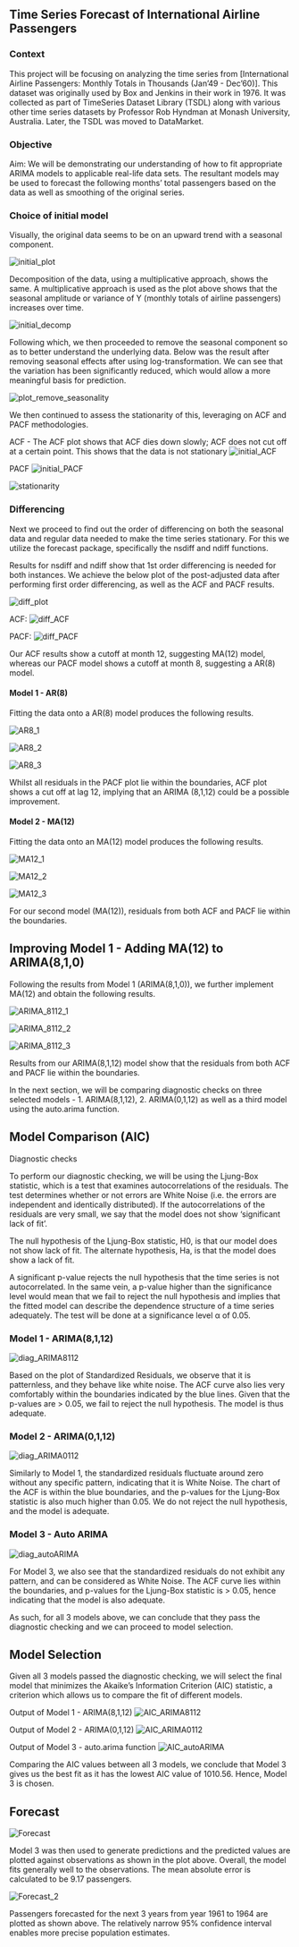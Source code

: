 ## Time Series Forecast of International Airline Passengers
### Context
This project will be focusing on analyzing the time series from [International Airline Passengers: Monthly Totals in Thousands (Jan’49 - Dec’60)]. 
This dataset was originally used by Box and Jenkins in their work in 1976. 
It was collected as part of TimeSeries Dataset Library (TSDL) along with various other time series datasets by Professor Rob Hyndman at Monash University, Australia. 
Later, the TSDL was moved to DataMarket. 


### Objective
Aim: We will be demonstrating our understanding of how to fit appropriate ARIMA models to applicable real-life data sets. 
The resultant models may be used to forecast the following months’ total passengers based on the data as well as smoothing of the original series.


### Choice of initial model
Visually, the original data seems to be on an upward trend with a seasonal component.

![initial_plot](https://user-images.githubusercontent.com/55055667/88371949-9a5a0c00-cdc7-11ea-8147-4e9938fc09fc.png)


Decomposition of the data, using a multiplicative approach, shows the same. 
A multiplicative approach is used as the plot above shows that the seasonal amplitude or variance of Y (monthly totals of airline passengers) increases over time.

![initial_decomp](https://user-images.githubusercontent.com/55055667/88372064-d2614f00-cdc7-11ea-8611-2a383e863f75.png)


Following which, we then proceeded to remove the seasonal component so as to better understand the underlying data. 
Below was the result after removing seasonal effects after using log-transformation. 
We can see that the variation has been significantly reduced, which would allow a more meaningful basis for prediction.

![plot_remove_seasonality](https://user-images.githubusercontent.com/55055667/88372197-02105700-cdc8-11ea-9906-2503cf76e277.png)


We then continued to assess the stationarity of this, leveraging on ACF and PACF methodologies.

ACF - The ACF plot shows that ACF dies down slowly; ACF does not cut off at a certain point. This shows that the data is not stationary
![initial_ACF](https://user-images.githubusercontent.com/55055667/88372405-6c28fc00-cdc8-11ea-959e-cebccbbbe7ac.png)

PACF
![initial_PACF](https://user-images.githubusercontent.com/55055667/88372411-6f23ec80-cdc8-11ea-8e73-fba62840cb63.png)

![stationarity](https://user-images.githubusercontent.com/55055667/88372556-b7dba580-cdc8-11ea-8795-b7beff0368a2.png)


### Differencing
Next we proceed to find out the order of differencing on both the seasonal data and regular data needed to make the time series stationary. 
For this we utilize the forecast package, specifically the nsdiff and ndiff functions.

Results for nsdiff and ndiff show that 1st order differencing is needed for both instances.
We achieve the below plot of the post-adjusted data after performing first order differencing, as well as the ACF and PACF results.

![diff_plot](https://user-images.githubusercontent.com/55055667/88372663-f2454280-cdc8-11ea-8da0-b80eea69b022.png)

ACF:
![diff_ACF](https://user-images.githubusercontent.com/55055667/88372666-f40f0600-cdc8-11ea-993f-09e720e07bb1.png)

PACF:
![diff_PACF](https://user-images.githubusercontent.com/55055667/88372673-f6716000-cdc8-11ea-86e3-de53653a62e6.png)


Our ACF results show a cutoff at month 12, suggesting MA(12) model, whereas our PACF model shows a cutoff at month 8, suggesting a AR(8) model.


#### Model 1 - AR(8)
Fitting the data onto a AR(8) model produces the following results.

![AR8_1](https://user-images.githubusercontent.com/55055667/88372790-2de00c80-cdc9-11ea-9600-a1f0812d362f.png)

![AR8_2](https://user-images.githubusercontent.com/55055667/88372784-2c164900-cdc9-11ea-82ba-9f5d7dd1c4ce.png)

![AR8_3](https://user-images.githubusercontent.com/55055667/88372789-2d477600-cdc9-11ea-85b9-ae47b9ceee42.png)

Whilst all residuals in the PACF plot lie within the boundaries, ACF plot shows a cut off at lag 12, implying that an ARIMA (8,1,12) could be a possible improvement.


#### Model 2 - MA(12)
Fitting the data onto an MA(12) model produces the following results.

![MA12_1](https://user-images.githubusercontent.com/55055667/88372885-5f58d800-cdc9-11ea-8064-5b5195598b3a.png)

![MA12_2](https://user-images.githubusercontent.com/55055667/88372880-5d8f1480-cdc9-11ea-85f8-ef874fc36d66.png)

![MA12_3](https://user-images.githubusercontent.com/55055667/88372883-5ec04180-cdc9-11ea-947f-243304a17a43.png)

For our second model (MA(12)), residuals from both ACF and PACF lie within the boundaries.

## Improving Model 1 - Adding MA(12) to ARIMA(8,1,0)

Following the results from Model 1 (ARIMA(8,1,0)), we further implement MA(12) and obtain the following results.

![ARIMA_8112_1](https://user-images.githubusercontent.com/55055667/88373100-c8d8e680-cdc9-11ea-81b3-6b0ef77e7ff4.png)

![ARIMA_8112_2](https://user-images.githubusercontent.com/55055667/88373095-c7a7b980-cdc9-11ea-9d46-7c1eac41fae2.png)

![ARIMA_8112_3](https://user-images.githubusercontent.com/55055667/88373098-c8d8e680-cdc9-11ea-9071-12409a5bd623.png)

Results from our ARIMA(8,1,12) model show that the residuals from both ACF and PACF lie within the boundaries.

In the next section, we will be comparing diagnostic checks on three selected models - 1. ARIMA(8,1,12), 2. ARIMA(0,1,12) as well as a third model using the auto.arima function.


## Model Comparison (AIC)

Diagnostic checks

To perform our diagnostic checking, we will be using the Ljung-Box statistic, which is a test that examines autocorrelations of the residuals. The test determines whether or not errors are White Noise (i.e. the errors are independent and identically distributed). If the autocorrelations of the residuals are very small, we say that the model does not show ‘significant lack of fit’.

The null hypothesis of the Ljung-Box statistic, H0, is that our model does not show lack of fit. The alternate hypothesis, Ha, is that the model does show a lack of fit.

A significant p-value rejects the null hypothesis that the time series is not autocorrelated. In the same vein, a p-value higher than the significance level would mean that we fail to reject the null hypothesis and implies that the fitted model can describe the dependence structure of a time series adequately. The test will be done at a significance level α of 0.05.

### Model 1 - ARIMA(8,1,12)

![diag_ARIMA8112](https://user-images.githubusercontent.com/55055667/88373370-50265a00-cdca-11ea-977b-77b0d942c859.png)

Based on the plot of Standardized Residuals, we observe that it is patternless, and they behave like white noise. The ACF curve also lies very comfortably within the boundaries indicated by the blue lines. Given that the p-values are > 0.05, we fail to reject the null hypothesis. The model is thus adequate.


### Model 2 - ARIMA(0,1,12)

![diag_ARIMA0112](https://user-images.githubusercontent.com/55055667/88373376-51f01d80-cdca-11ea-8856-5da122261c32.png)

Similarly to Model 1, the standardized residuals fluctuate around zero without any specific pattern, indicating that it is White Noise. The chart of the ACF is within the blue boundaries, and the p-values for the Ljung-Box statistic is also much higher than 0.05. We do not reject the null hypothesis, and the model is adequate.


### Model 3 - Auto ARIMA

![diag_autoARIMA](https://user-images.githubusercontent.com/55055667/88373374-51578700-cdca-11ea-8cac-a33b8b2f7380.png)

For Model 3, we also see that the standardized residuals do not exhibit any pattern, and can be considered as White Noise. The ACF curve lies within the boundaries, and p-values for the Ljung-Box statistic is > 0.05, hence indicating that the model is also adequate.


As such, for all 3 models above, we can conclude that they pass the diagnostic checking and we can proceed to model selection.


## Model Selection
Given all 3 models passed the diagnostic checking, we will select the final model that minimizes the Akaike’s Information Criterion (AIC) statistic, a criterion which allows us to compare the fit of different models.


Output of Model 1 - ARIMA(8,1,12)
![AIC_ARIMA8112](https://user-images.githubusercontent.com/55055667/88373607-b612e180-cdca-11ea-80f9-e8c04f216e86.png)


Output of Model 2 - ARIMA(0,1,12)
![AIC_ARIMA0112](https://user-images.githubusercontent.com/55055667/88373612-b7dca500-cdca-11ea-9821-60c576522696.png)


Output of Model 3 - auto.arima function
![AIC_autoARIMA](https://user-images.githubusercontent.com/55055667/88373609-b7440e80-cdca-11ea-927c-e81911c7b3d2.png)


Comparing the AIC values between all 3 models, we conclude that Model 3 gives us the best fit as it has the lowest AIC value of 1010.56. Hence, Model 3 is chosen.


## Forecast
![Forecast](https://user-images.githubusercontent.com/55055667/88373811-1a35a580-cdcb-11ea-9656-3a5245802aec.png)

Model 3 was then used to generate predictions and the predicted values are plotted against observations as shown in the plot above. Overall, the model fits generally well to the observations. The mean absolute error is calculated to be 9.17 passengers.


![Forecast_2](https://user-images.githubusercontent.com/55055667/88373813-1bff6900-cdcb-11ea-92d4-2ec53ce101b0.png)

Passengers forecasted for the next 3 years from year 1961 to 1964 are plotted as shown above. The relatively narrow 95% confidence interval enables more precise population estimates.
